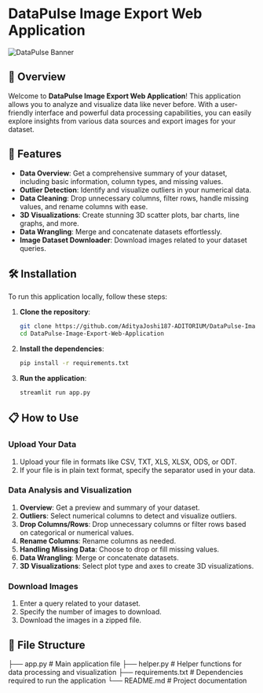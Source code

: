 # DataPulse Image Export Web Application

![DataPulse Banner](https://via.placeholder.com/800x200.png?text=DataPulse+Image+Export+Web+Application)

## 🚀 Overview

Welcome to **DataPulse Image Export Web Application**! This application allows you to analyze and visualize data like never before. With a user-friendly interface and powerful data processing capabilities, you can easily explore insights from various data sources and export images for your dataset.

## 🎨 Features

- **Data Overview**: Get a comprehensive summary of your dataset, including basic information, column types, and missing values.
- **Outlier Detection**: Identify and visualize outliers in your numerical data.
- **Data Cleaning**: Drop unnecessary columns, filter rows, handle missing values, and rename columns with ease.
- **3D Visualizations**: Create stunning 3D scatter plots, bar charts, line graphs, and more.
- **Data Wrangling**: Merge and concatenate datasets effortlessly.
- **Image Dataset Downloader**: Download images related to your dataset queries.

## 🛠️ Installation

To run this application locally, follow these steps:

1. **Clone the repository**:
    ```bash
    git clone https://github.com/AdityaJoshi187-ADITORIUM/DataPulse-Image-Export-Web-Application.git
    cd DataPulse-Image-Export-Web-Application
    ```

2. **Install the dependencies**:
    ```bash
    pip install -r requirements.txt
    ```

3. **Run the application**:
    ```bash
    streamlit run app.py
    ```

## 📋 How to Use

### Upload Your Data

1. Upload your file in formats like CSV, TXT, XLS, XLSX, ODS, or ODT.
2. If your file is in plain text format, specify the separator used in your data.

### Data Analysis and Visualization

1. **Overview**: Get a preview and summary of your dataset.
2. **Outliers**: Select numerical columns to detect and visualize outliers.
3. **Drop Columns/Rows**: Drop unnecessary columns or filter rows based on categorical or numerical values.
4. **Rename Columns**: Rename columns as needed.
5. **Handling Missing Data**: Choose to drop or fill missing values.
6. **Data Wrangling**: Merge or concatenate datasets.
7. **3D Visualizations**: Select plot type and axes to create 3D visualizations.

### Download Images

1. Enter a query related to your dataset.
2. Specify the number of images to download.
3. Download the images in a zipped file.

## 📂 File Structure
├── app.py # Main application file
├── helper.py # Helper functions for data processing and visualization
├── requirements.txt # Dependencies required to run the application
└── README.md # Project documentation
